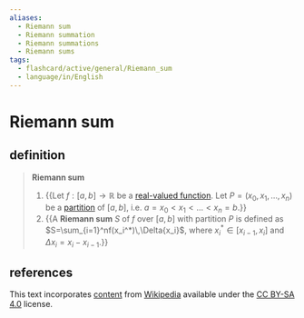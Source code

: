 ```yaml
---
aliases:
  - Riemann sum
  - Riemann summation
  - Riemann summations
  - Riemann sums
tags:
  - flashcard/active/general/Riemann_sum
  - language/in/English
---
```


# Riemann sum

## definition

> __Riemann sum__
>
> 1. {{Let $f:[a,b]\to\mathbb{R}$ be a [real-valued function](real-valued%20function.md). Let $P=(x_0,x_1,\ldots,x_n)$ be a [partition](partition%20of%20an%20interval.md) of $[a,b]$, i.e. $a=x_0<x_1<\ldots<x_n=b$.}}
> 2. {{A __Riemann sum__ $S$ of $f$ over $[a,b]$ with partition $P$ is defined as $S=\sum_{i=1}^nf(x_i^*)\,\Delta{x_i}$, where $x_i^*\in[x_{i-1},x_i]$ and $\Delta{x_i}=x_i-x_{i-1}$.}} <!--SR:!2024-12-13,237,270!2025-04-03,292,250-->

## references

This text incorporates [content](https://en.wikipedia.org/wiki/Riemann_sum) from [Wikipedia](Wikipedia.md) available under the [CC BY-SA 4.0](https://creativecommons.org/licenses/by-sa/4.0/) license.
